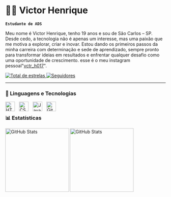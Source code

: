 # 👨‍💻 Victor Henrique

**`Estudante de ADS`**

Meu nome é Victor Henrique, tenho 19 anos e sou de São Carlos – SP. Desde cedo, a tecnologia não é apenas um interesse, mas uma paixão que me motiva a explorar, criar e inovar. Estou dando os primeiros passos da minha carreira com determinação e sede de aprendizado, sempre pronto para transformar ideias em resultados e enfrentar qualquer desafio como uma oportunidade de crescimento. esse é o meu instagram pessoal"[vctr_h017](https://www.instagram.com/vctr_h017?igsh=ZWdnMWhhbTJjNzlx)".

<p align="left">
    <a href="https://github.com/VictorHenrique19?tab=repositories&sort=stargazers">
        <img 
            alt="Total de estrelas" 
            title="Total de estrelas GitHub" 
            src="https://custom-icon-badges.demolab.com/github/stars/VictorHenrique19?color=black&label&style=for-the-badge&labelColor=black&label&logo=star&label=estrelas"
        />
    </a>
    <a href="https://github.com/VictorHenrique19?tab=followers">
        <img 
            alt="Seguidores" 
            title="Me siga no GitHub" 
            src="https://custom-icon-badges.demolab.com/github/followers/VictorHenrique19?color=black&labelColor=black&style=for-the-badge&logo=github&label=Seguidores&logoColor=white"
        />
    </a>
</p>

---

### 🤖 Linguagens e Tecnologias

<img 
    align="left" 
    alt="HTML"
    title="HTML" 
    width="30px" 
    style="padding-right: 10px;" 
    src="https://cdn.jsdelivr.net/gh/devicons/devicon@latest/icons/html5/html5-original.svg" 
/>
<img 
    align="left" 
    alt="CSS" 
    title="CSS"
    width="30px" 
    style="padding-right: 10px;" 
    src="https://cdn.jsdelivr.net/gh/devicons/devicon@latest/icons/css3/css3-original.svg" 
/>
<img 
    align="left" 
    alt="JavaScript" 
    title="JavaScript"
    width="30px" 
    style="padding-right: 10px;" 
    src="https://cdn.jsdelivr.net/gh/devicons/devicon@latest/icons/javascript/javascript-original.svg" 
/>

<img 
    align="left" 
    alt="Git" 
    title="Git"
    width="30px" 
    style="padding-right: 10px;" 
    src="https://cdn.jsdelivr.net/gh/devicons/devicon@latest/icons/git/git-original.svg" 
/>


<br/>

### 📊 Estatísticas

<img
      align="left" 
      alt="GitHub Stats" 
      height="200" 
      src="https://github-readme-stats.vercel.app/api?username=VictorHenrique19&show_icons=true&theme=midnight-purple&locale=pt-br"
/>

<img 
      align="left" 
      alt="GitHub Stats" 
      height="200" 
      src="https://github-readme-stats.vercel.app/api/top-langs/?username=VictorHenrique19&theme=midnight-purple&locale=pt-br" 
  />

